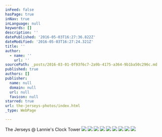 ```yaml
---
inFeed: false
hasPage: true
inNav: true
inLanguage: null
keywords: []
description: ''
datePublished: '2016-05-03T16:27:36.822Z'
dateModified: '2016-05-03T16:27:24.321Z'
title: ''
author:
  - name: ''
    url: ''
sourcePath: _posts/2016-03-01-0f93f6c7-2a9b-4175-a364-9b1ba50c296c.md
published: true
authors: []
publisher:
  name: null
  domain: null
  url: null
  favicon: null
starred: true
url: the-jerseys-photos/index.html
_type: WebPage

---
```

The Jerseys @ Lannie's Clock Tower
![](https://s3-us-west-2.amazonaws.com/the-grid-img/p/803a0568da668daa764638e9a44cc8f669bf0fbc.jpg)
![](https://s3-us-west-2.amazonaws.com/the-grid-img/p/d2d7c553942dff7d79906609d0820fe1f6eca9d0.jpg)
![](https://the-grid-user-content.s3-us-west-2.amazonaws.com/516f1428-827d-4d29-835b-19ee17254078.jpg)
![](https://the-grid-user-content.s3-us-west-2.amazonaws.com/d09e7b42-bf31-40ae-b675-6b96334681ed.jpg)
![](https://the-grid-user-content.s3-us-west-2.amazonaws.com/559fc3cc-9c48-43c4-a707-749f94517ce9.jpg)
![](https://s3-us-west-2.amazonaws.com/the-grid-img/p/5a9c02c834e2022d31df6cc410499ab64984bc13.jpg)
![](https://s3-us-west-2.amazonaws.com/the-grid-img/p/7d8ef4e6c9b5381a0764fc6fcbe9e27f3b37dbda.jpg)
![](https://s3-us-west-2.amazonaws.com/the-grid-img/p/ea9d2f1a4541cd56f512d26ec7e8467c5594e2eb.jpg)
![](https://the-grid-user-content.s3-us-west-2.amazonaws.com/d1690dd5-4322-45bd-8eec-2bc3816ad812.jpg)